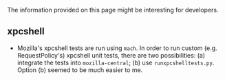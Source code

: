 The information provided on this page might be interesting for developers.

## xpcshell

* Mozilla's xpcshell tests are run using `mach`. In order to run custom (e.g. RequestPolicy's) xpcshell unit tests, there are two possibilities: (a) integrate the tests into `mozilla-central`; (b) use `runxpcshelltests.py`. Option (b) seemed to be much easier to me.